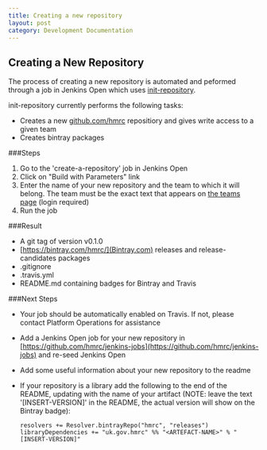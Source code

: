 ```yaml
---
title: Creating a new repository
layout: post
category: Development Documentation
---
```


## Creating a New Repository
The process of creating a new repository is automated and peformed through a job in Jenkins Open which uses [init-repository](https://github.com/hmrc/init-repository).

init-repository currently performs the following tasks:

- Creates a new [github.com/hmrc](https://github.com/hmrc) repositiory and gives write access to a given team
- Creates bintray packages

###Steps
1. Go to the 'create-a-repository' job in Jenkins Open
2. Click on "Build with Parameters" link
2. Enter the name of your new repository and the team to which it will belong. The team must be the exact text that appears on [the teams page](https://github.com/orgs/hmrc/teams) (login required)
3. Run the job

###Result
- A git tag of version v0.1.0
- [https://bintray.com/hmrc/](Bintray.com) releases and release-candidates packages 
- .gitignore
- .travis.yml
- README.md containing badges for Bintray and Travis

###Next Steps
- Your job should be automatically enabled on Travis. If not, please contact Platform Operations for assistance
- Add a Jenkins Open job for your new repository in [https://github.com/hmrc/jenkins-jobs](https://github.com/hmrc/jenkins-jobs) and re-seed Jenkins Open
- Add some useful information about your new repository to the readme
- If your repository is a library add the following to the end of the README, updating <ARTEFACT-NAME> with the name of your artifact (NOTE: leave the text '[INSERT-VERSION]' in the README, the actual version will show on the Bintray badge):

      resolvers += Resolver.bintrayRepo("hmrc", "releases")
      libraryDependencies += "uk.gov.hmrc" %% "<ARTEFACT-NAME>" % "[INSERT-VERSION]"
    
    
